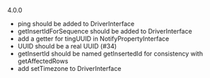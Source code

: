 4.0.0
- ping should be added to DriverInterface
- getInsertIdForSequence should be added to DriverInterface
- add a getter for tingUUID in NotifyPropertyInterface
- UUID should be a real UUID (#34)
- getInsertId should be named getInsertedId for consistency with getAffectedRows
- add setTimezone to DriverInterface
